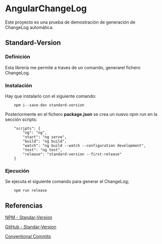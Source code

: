 # AngularChangeLog

Este proyecto es una prueba de demostración de generación de ChangeLog automática.

## Standard-Version

### Definición 

Esta librería me permite a traves de un comando, generarel fichero ChangeLog.

### Instalación

Hay que instalarlo con el siguiente comando:

        npm i--save-dev standard-version

Posteriormente en el fichero **package.json** se crea un nuevo npm run en la sección scripts:

        "scripts": {
            "ng": "ng",
            "start": "ng serve",
            "build": "ng build",
            "watch": "ng build --watch --configuration development",
            "test": "ng test",
            "release": "standard-version --first-release"
        }

### Ejecución

Se ejecuta el siguiente comando para generar el ChangeLog;

        npm run release

## Referencias

[NPM - Standar-Version](https://www.npmjs.com/package/standard-version)

[GitHub - Standar-Version](https://github.com/conventional-changelog/standard-version)

[Conventional Commits](https://www.conventionalcommits.org/en/v1.0.0/)
